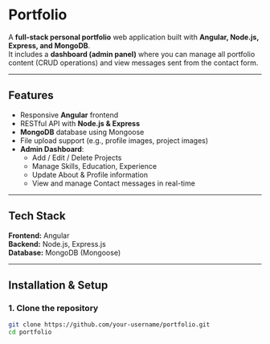 # Portfolio

A **full-stack personal portfolio** web application built with **Angular, Node.js, Express, and MongoDB**.  
It includes a **dashboard (admin panel)** where you can manage all portfolio content (CRUD operations) and view messages sent from the contact form.

---

## Features
- Responsive **Angular** frontend
- RESTful API with **Node.js & Express**
- **MongoDB** database using Mongoose
- File upload support (e.g., profile images, project images)
- **Admin Dashboard**:
  - Add / Edit / Delete Projects
  - Manage Skills, Education, Experience
  - Update About & Profile information
  - View and manage Contact messages in real-time

---

## Tech Stack
**Frontend:** Angular  
**Backend:** Node.js, Express.js  
**Database:** MongoDB (Mongoose)  

---

## Installation & Setup

### 1. Clone the repository
```bash
git clone https://github.com/your-username/portfolio.git
cd portfolio
